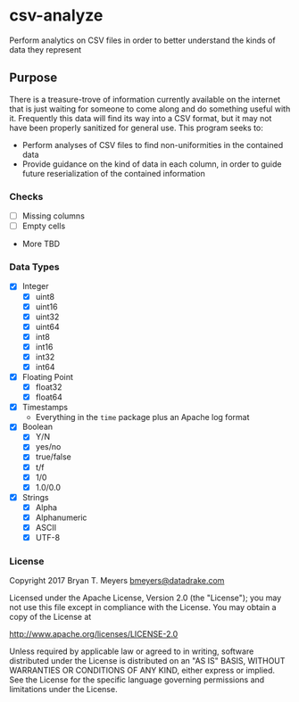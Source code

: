 # csv-analyze
Perform analytics on CSV files in order to better understand the kinds of data they represent

## Purpose
There is a treasure-trove of information currently available on the internet that is just
waiting for someone to come along and do something useful with it. Frequently this data will
find its way into a CSV format, but it may not have been properly sanitized for general use.
This program seeks to:

  * Perform analyses of CSV files to find non-uniformities in the contained data
  * Provide guidance on the kind of data in each column, in order to guide future
    reserialization of the contained information

### Checks

  - [ ] Missing columns
  - [ ] Empty cells
  - More TBD

### Data Types

  - [x] Integer
    - [x] uint8
    - [x] uint16
    - [x] uint32
    - [x] uint64
    - [x] int8
    - [x] int16
    - [x] int32
    - [x] int64
  - [x] Floating Point
    - [x] float32
    - [x] float64
  - [x] Timestamps
    - Everything in the `time` package plus an Apache log format
  - [x] Boolean
    - [x] Y/N
    - [x] yes/no
    - [x] true/false
    - [x] t/f
    - [x] 1/0
    - [x] 1.0/0.0
  - [x] Strings
    - [x] Alpha
    - [x] Alphanumeric
    - [x] ASCII
    - [x] UTF-8

### License
Copyright 2017 Bryan T. Meyers <bmeyers@datadrake.com>

Licensed under the Apache License, Version 2.0 (the "License");
you may not use this file except in compliance with the License.
You may obtain a copy of the License at

http://www.apache.org/licenses/LICENSE-2.0

Unless required by applicable law or agreed to in writing, software
distributed under the License is distributed on an "AS IS" BASIS,
WITHOUT WARRANTIES OR CONDITIONS OF ANY KIND, either express or implied.
See the License for the specific language governing permissions and
limitations under the License.
